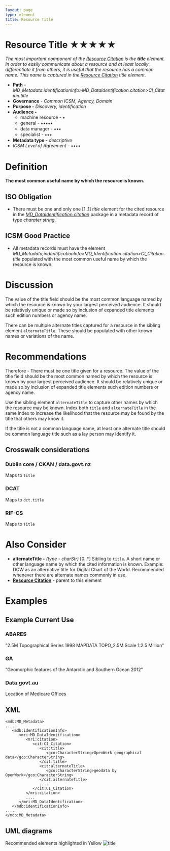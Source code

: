 ```yaml
---
layout: page
type: element
title: Resource Title
---
```

# Resource Title ★★★★★
*The most important component of the [Resource Citation](https://www.loomio.org/d/Iei80UQH/class-ci_citation) is the **title** element. In order to easily communicate about a resource and at least locally differentiate it from others, it is useful that the resource has  a common name. This name is captured in the [Resource Citation](https://www.loomio.org/d/2mHdNrUR/md_identification-citation) *title* element.*

- **Path** - *MD_Metadata.identificationInfo>MD_DataIdentification.citation>CI_Citation.title*
- **Governance** -  *Common ICSM, Agency, Domain*
- **Purpose -** *Discovery, identification*
- **Audience -** 
  - machine resource - ⭑
  - general - ⭑⭑⭑⭑⭑
  - data manager - ⭑⭑⭑
  - specialist - ⭑⭑⭑
- **Metadata type -** *descriptive*
- *ICSM Level of Agreement* - ⭑⭑⭑⭑

# Definition 
**The most common useful name by which the resource is known.**

## ISO Obligation 
- There must be one and only one [1..1] *title* element for the cited resource in the  *[MD_DataIdentification.citation](https://www.loomio.org/d/2mHdNrUR/md_identification-citation)* package in a metadata record of type *charater string*. 

##  ICSM Good Practice 
- All metadata records must have the element *MD_Metadata,indentificationInfo>MD_Identification.citation>CI_Citation.title* populated with the most common useful name by which the resource is known.

# Discussion 
The value of the title field should be the most common language named by which the resource is known by your largest perceived audience. It should be relatively unique or made so by inclusion of expanded title elements such edition numbers or agency name.

There can be multiple alternate titles captured for a resource in the sibling element `alternateTitle`. These should be populated with other known names or variations of the name.

# Recommendations 
Therefore - There must be one title given for a resource. The value of the title field should be the most common named by which the resource is known by your largest perceived audience. It should be relatively unique or made so by inclusion of expanded title elements such edition numbers or agency name.

Use the sibling element `alternateTitle` to capture other names by which the resource may be known. Index both `title` and `alternateTitle` in the same index to increase the likelihood that the resource may be found by the title that others may know it.

If the title is not a common language name, at least one alternate title should be common language title such as a lay person may identify it.

## Crosswalk considerations

### Dublin core / CKAN / data.govt.nz
Maps to `title` 

### DCAT
Maps to `dct.title` 

### RIF-CS
Maps to `Title` 

# Also Consider
- **alternateTitle -** *(type - charStr)* [0..\*] Sibling to `title`. A short name or other language name by which the cited information is known. Example: DCW as an alternative title for Digital Chart of the World. Recommended whenever there are alternate names commonly in use.
- **[Resource  Citation](https://www.loomio.org/d/2mHdNrUR/md_identification-citation)** - parent to this element

# Examples

## Example Current Use

### ABARES
"2.5M Topographical Series 1998 MAPDATA TOPO_2.5M Scale 1:2.5 Million"

### GA
“Geomorphic features of the Antarctic and Southern Ocean 2012"

### Data.govt.au
Location of Medicare Offices

## XML 
```
<mdb:MD_Metadata>
....
   <mdb:identificationInfo>
      <mri:MD_DataIdentification>
         <mri:citation>
            <cit:CI_Citation>
               <cit:title>
                  <gco:CharacterString>OpenWork geographical data</gco:CharacterString>
               </cit:title>
               <cit:alternateTitle>
                  <gco:CharacterString>geodata by OpenWork</gco:CharacterString>
               </cit:alternateTitle>
               ....
            </cit:CI_Citation>
         </mri:citation>
         ....
      </mri:MD_DataIdentification>
   </mdb:identificationInfo>
....
</mdb:MD_Metadata>
```

## UML diagrams
Recommended elements highlighted in Yellow
![title](https://loomio-uploads.s3.amazonaws.com/documents/files/000/200/038/web/1559256047055)

